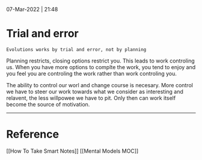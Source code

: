 07-Mar-2022 | 21:48


# Trial and error

``````
Evolutions works by trial and error, not by planning
``````

Planning restricts, closing options restrict you. This leads to work controling us. When you have more options to complte the work, you tend to enjoy and you feel you are controling the work rather than work controling you. 

The ability to control our worl and change course is necesary. More control we have to steer our work towards what we consider as interesting and relavent, the less willpowee we have to pit. Only then can work itself become the source of motivation.


---

# Reference
[[How To Take Smart Notes]]
[[Mental Models MOC]]